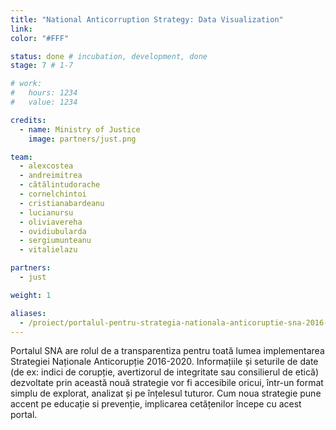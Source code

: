 ```yaml
---
title: "National Anticorruption Strategy: Data Visualization"
link: 
color: "#FFF"

status: done # incubation, development, done
stage: 7 # 1-7

# work:
#   hours: 1234
#   value: 1234

credits:
  - name: Ministry of Justice
    image: partners/just.png

team:
  - alexcostea
  - andreimitrea
  - cătălintudorache
  - cornelchintoi
  - cristianabardeanu
  - lucianursu
  - oliviavereha
  - ovidiubularda
  - sergiumunteanu
  - vitalielazu

partners:
  - just

weight: 1

aliases:
  - /proiect/portalul-pentru-strategia-nationala-anticoruptie-sna-2016-2020/
---
```

Portalul SNA are rolul de a transparentiza pentru toată lumea implementarea Strategiei Naționale Anticorupție 2016-2020. Informațiile și seturile de date (de ex: indici de corupție, avertizorul de integritate sau consilierul de etică) dezvoltate prin această nouă strategie vor fi accesibile oricui, într-un format simplu de explorat, analizat și pe înțelesul tuturor. Cum noua strategie pune accent pe educație si prevenție, implicarea cetățenilor începe cu acest portal.
